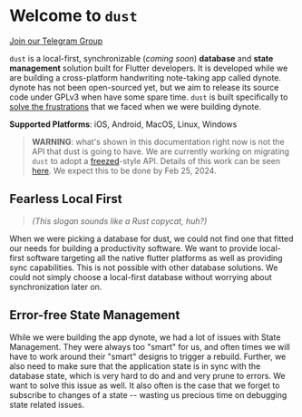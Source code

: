 # Welcome to `dust`

[Join our Telegram Group](https://t.me/dustdb)

`dust` is a local-first, synchronizable (_coming soon_) **database** and
**state management** solution built for Flutter developers. It is developed
while we are building a cross-platform handwriting note-taking app called
dynote. dynote has not been open-sourced yet, but we aim to release its
source code under GPLv3 when have some spare time. `dust` is built specifically
to [solve the frustrations](./blog/posts/1.md) that we faced when we were
building dynote.

**Supported Platforms**: iOS, Android, MacOS, Linux, Windows

> **WARNING**: what's shown in this documentation right now is not the API
> that dust is going to have. We are currently working on migrating `dust` to
> adopt a [freezed](https://github.com/rrousselGit/freezed)-style API. Details
> of this work can be seen [here](https://github.com/Parkour-Labs/dust/issues/5).
> We expect this to be done by Feb 25, 2024.

## Fearless Local First

> _(This slogan sounds like a Rust copycat, huh?)_

When we were picking a database for dust, we could not find one that fitted our
needs for building a productivity software. We want to provide local-first
software targeting all the native flutter platforms as well as providing sync
capabilities. This is not possible with other database solutions. We could not
simply choose a local-first database without worrying about synchronization
later on.

## Error-free State Management

While we were building the app dynote, we had a lot of issues with State
Management. They were always too "smart" for us, and often times we will have
to work around their "smart" designs to trigger a rebuild. Further, we also
need to make sure that the application state is in sync with the database
state, which is very hard to do and and very prune to errors. We want to solve
this issue as well. It also often is the case that we forget to subscribe to
changes of a state -- wasting us precious time on debugging state related
issues.
